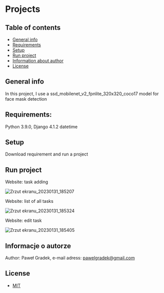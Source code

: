 # Projects

## Table of contents
* [General info](#general-info)
* [Requirements](#requirements)
* [Setup](#setup)
* [Run project](#run-project)
* [Information about author](#information-about-author)
* [License](#license)

## General info
In this project, I use a ssd_mobilenet_v2_fpnlite_320x320_coco17 model for face mask detection 

## Requirements:
Python 3.9.0,
Django 4.1.2
datetime

## Setup
Download requirement and run a project

## Run project

Website: task adding

![Zrzut ekranu_20230131_185207](https://user-images.githubusercontent.com/80818195/215844835-1c617704-257c-48a4-917a-1bc2885de47f.png)

Website: list of all tasks

![Zrzut ekranu_20230131_185324](https://user-images.githubusercontent.com/80818195/215844905-304950aa-1289-416f-9ae0-b74dcaf6128c.png)

Website: edit task

![Zrzut ekranu_20230131_185405](https://user-images.githubusercontent.com/80818195/215844960-5aec5fa8-6e52-489d-92e6-1831d63d6a9b.png)


## Informacje o autorze
Author: Paweł Gradek,
e-mail adress: pawelgradek@gmail.com

## License
* [MIT](LICENSE.md)
